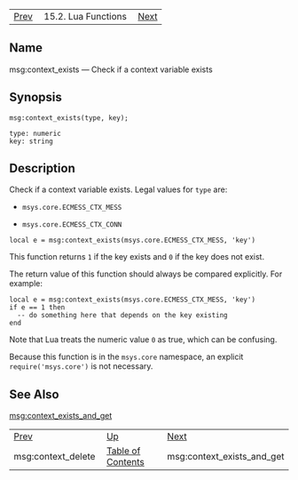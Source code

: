 |     |     |     |
| --- | --- | --- |
| [Prev](lua.ref.msg_context_delete)  | 15.2. Lua Functions |  [Next](lua.ref.msg_context_exists_and_get.php) |

<a name="lua.ref.msg_context_exists"></a>
## Name

msg:context_exists — Check if a context variable exists

<a name="idp24300112"></a>
## Synopsis

`msg:context_exists(type, key);`

```
type: numeric
key: string
```
<a name="idp24302816"></a>
## Description

Check if a context variable exists. Legal values for `type` are:

*   `msys.core.ECMESS_CTX_MESS`

*   `msys.core.ECMESS_CTX_CONN`

`local e = msg:context_exists(msys.core.ECMESS_CTX_MESS, 'key')`

This function returns `1` if the key exists and `0` if the key does not exist.

The return value of this function should always be compared explicitly. For example:

```
local e = msg:context_exists(msys.core.ECMESS_CTX_MESS, 'key')
if e == 1 then
  -- do something here that depends on the key existing
end
```

Note that Lua treats the numeric value `0` as true, which can be confusing.

Because this function is in the `msys.core` namespace, an explicit `require('msys.core')` is not necessary.

<a name="idp24313232"></a>
## See Also

[msg:context_exists_and_get](lua.ref.msg_context_exists_and_get "msg:context_exists_and_get")

|     |     |     |
| --- | --- | --- |
| [Prev](lua.ref.msg_context_delete)  | [Up](lua.function.details.php) |  [Next](lua.ref.msg_context_exists_and_get.php) |
| msg:context_delete  | [Table of Contents](index) |  msg:context_exists_and_get |
